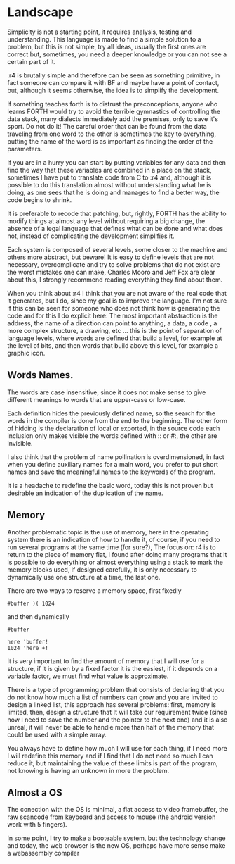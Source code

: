 # Landscape

Simplicity is not a starting point, it requires analysis, testing and understanding. This language is made to find a simple solution to a problem, but this is not simple, try all ideas, usually the first ones are correct but, sometimes, you need a deeper knowledge or you can not see a certain part of it.

:r4 is brutally simple and therefore can be seen as something primitive, in fact someone can compare it with BF and maybe have a point of contact, but, although it seems otherwise, the idea is to simplify the development.

If something teaches forth is to distrust the preconceptions, anyone who learns FORTH would try to avoid the terrible gymnastics of controlling the data stack, many dialects immediately add the premises, only to save it's sport. Do not do it! The careful order that can be found from the data traveling from one word to the other is sometimes the key to everything, putting the name of the word is as important as finding the order of the parameters.

If you are in a hurry you can start by putting variables for any data and then find the way that these variables are combined in a place on the stack, sometimes I have put to translate code from C to :r4 and, although it is possible to do this translation almost without understanding what he is doing, as one sees that he is doing and manages to find a better way, the code begins to shrink.

It is preferable to recode that patching, but, rightly, FORTH has the ability to modify things at almost any level without requiring a big change, the absence of a legal language that defines what can be done and what does not, instead of complicating the development simplifies it.

Each system is composed of several levels, some closer to the machine and others more abstract, but beware! It is easy to define levels that are not necessary, overcomplicate and try to solve problems that do not exist are the worst mistakes one can make, Charles Mooro and Jeff Fox are clear about this, I strongly recommend reading everything they find about them.

When you think about :r4 I think that you are not aware of the real code that it generates, but I do, since my goal is to improve the language. I'm not sure if this can be seen for someone who does not think how is generating the code and for this I do explicit here: The most important abstraction is the address, the name of a direction can point to anything, a data, a code , a more complex structure, a drawing, etc ... this is the point of separation of language levels, where words are defined that build a level, for example at the level of bits, and then words that build above this level, for example a graphic icon.

## Words Names.

The words are case insensitive, since it does not make sense to give different meanings to words that are upper-case or low-case.

Each definition hides the previously defined name, so the search for the words in the compiler is done from the end to the beginning. The other form of hidding is the declaration of local or exported, in the source code each inclusion only makes visible the words defined with :: or #:, the other are invisible.

I also think that the problem of name pollination is overdimensioned, in fact when you define auxiliary names for a main word, you prefer to put short names and save the meaningful names to the keywords of the program.

It is a headache to redefine the basic word, today this is not proven but desirable an indication of the duplication of the name.

## Memory

Another problematic topic is the use of memory, here in the operating system there is an indication of how to handle it, of course, if you need to run several programs at the same time (for sure?), The focus on: r4 is to return to the piece of memory flat, I found after doing many programs that it is possible to do everything or almost everything using a stack to mark the memory blocks used, if designed carefully, it is only necessary to dynamically use one structure at a time, the last one.

There are two ways to reserve a memory space, first fixedly

```
#buffer )( 1024
```

and then dynamically

```
#buffer

here 'buffer!
1024 'here +!
```

It is very important to find the amount of memory that I will use for a structure, if it is given by a fixed factor it is the easiest, if it depends on a variable factor, we must find what value is approximate.

There is a type of programming problem that consists of declaring that you do not know how much a list of numbers can grow and you are invited to design a linked list, this approach has several problems: first, memory is limited, then, design a structure that It will take our requirement twice (since now I need to save the number and the pointer to the next one) and it is also unreal, it will never be able to handle more than half of the memory that could be used with a simple array.

You always have to define how much I will use for each thing, if I need more I will redefine this memory and if I find that I do not need so much I can reduce it, but maintaining the value of these limits is part of the program, not knowing is having an unknown in more the problem.

## Almost a OS

The conection with the OS is minimal, a flat access to video framebuffer, the raw scancode from keyboard and access to mouse (the android version work with 5 fingers).

In some point, I try to make a booteable system, but the technology change and today, the web browser is the new OS, perhaps have more sense make a webassembly compiler